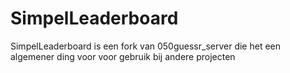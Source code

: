 # SimpelLeaderboard
SimpelLeaderboard is een fork van 050guessr_server die het een algemener ding voor voor gebruik bij andere projecten
